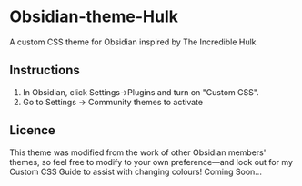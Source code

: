# Obsidian-theme-Hulk
A custom CSS theme for Obsidian inspired by The Incredible Hulk

## Instructions

1. In Obsidian, click Settings->Plugins and turn on "Custom CSS".
2. Go to Settings -> Community themes to activate

## Licence
This theme was modified from the work of other Obsidian members' themes, so feel free to modify to your own preference—and look out for my Custom CSS Guide to assist with changing colours! Coming Soon...

